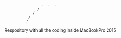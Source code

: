                      -  -  - 
                   /          
                 /
               /
              / 







Respository with all the coding inside MacBookPro 2015
